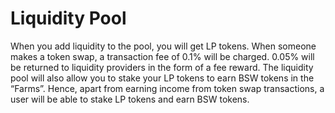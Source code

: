 # Liquidity Pool

When you add liquidity to the pool, you will get LP tokens. When someone makes a token swap, a transaction fee of 0.1% will be charged. 0.05% will be returned to liquidity providers in the form of a fee reward. The liquidity pool will also allow you to stake your LP tokens to earn BSW tokens in the “Farms”. Hence, apart from earning income from token swap transactions, a user will be able to stake LP tokens and earn BSW tokens.
